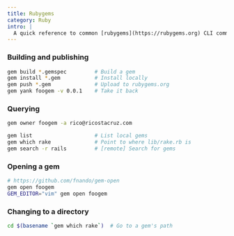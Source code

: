 ```yaml
---
title: Rubygems
category: Ruby
intro: |
  A quick reference to common [rubygems](https://rubygems.org) CLI commands.
---
```


### Building and publishing

```sh
gem build *.gemspec         # Build a gem
gem install *.gem           # Install locally
gem push *.gem              # Upload to rubygems.org
gem yank foogem -v 0.0.1    # Take it back
```

### Querying

```sh
gem owner foogem -a rico@ricostacruz.com

gem list                    # List local gems
gem which rake              # Point to where lib/rake.rb is
gem search -r rails         # [remote] Search for gems
```

### Opening a gem

```sh
# https://github.com/fnando/gem-open
gem open foogem
GEM_EDITOR="vim" gem open foogem
```

### Changing to a directory

```sh
cd $(basename `gem which rake`)  # Go to a gem's path
```
